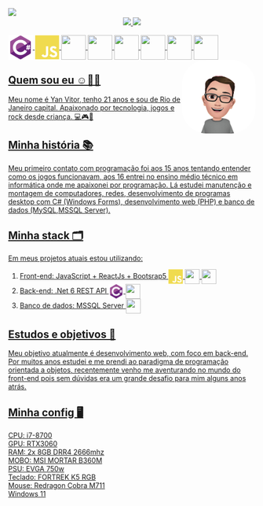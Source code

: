  <img src="https://komarev.com/ghpvc/?username=yanvit503&color=green"/>
<div align="center">
  <a href="https://github.com/yanvit503">
  <img height="180em" src="https://github-readme-stats.vercel.app/api?username=yanvit503&show_icons=true&theme=dark&include_all_commits=true&count_private=true"/>
  <img height="180em" src="https://github-readme-stats.vercel.app/api/top-langs/?username=yanvit503&layout=compact&langs_count=7&theme=dark"/>
</div>
  
<div style="display: inline_block"><br>
<img align="center" height="50" width="50" src="https://raw.githubusercontent.com/devicons/devicon/master/icons/csharp/csharp-original.svg">
<img align="center" height="50" width="50" src="https://raw.githubusercontent.com/devicons/devicon/master/icons/javascript/javascript-plain.svg">
<img align="center" height="50" width="50" src="https://cdn.jsdelivr.net/gh/devicons/devicon/icons/react/react-original.svg" />
<img align="center" height="50" width="50" src="https://cdn.jsdelivr.net/gh/devicons/devicon/icons/bootstrap/bootstrap-plain-wordmark.svg" />
<img align="center" height="50" width="50" src="https://cdn.jsdelivr.net/gh/devicons/devicon/icons/html5/html5-original.svg" />
<img align="center" height="50" width="50" src="https://cdn.jsdelivr.net/gh/devicons/devicon/icons/css3/css3-original.svg" />
<img align="center" height="50" width="50" src="https://cdn.jsdelivr.net/gh/devicons/devicon/icons/microsoftsqlserver/microsoftsqlserver-plain-wordmark.svg" />
<img align="center" height="50" width="50" src="https://cdn.jsdelivr.net/gh/devicons/devicon/icons/mysql/mysql-original-wordmark.svg" />
<img align="right"  height="150" style="border-radius:50px;" src="https://github.com/yanvit503/yanvit503/blob/master/avatar.png">
</div>

##

<h2>Quem sou eu ☺️👨‍💻</h2>
<p>
Meu nome é Yan Vitor, tenho 21 anos e sou de Rio de Janeiro capital. Apaixonado por tecnologia, jogos e rock desde criança.
💻🎮🎸
</p>
  
<h2>Minha história 📚</h2>
<p>
Meu primeiro contato com programação foi aos 15 anos tentando entender como os jogos funcionavam, aos 16 entrei no ensino médio técnico em informática onde me apaixonei por programação. Lá estudei manutenção e montagem de computadores, redes, desenvolvimento de programas desktop com C# (Windows Forms), desenvolvimento web (PHP) e banco de dados (MySQL,MSSQL Server).
</p>
  
<h2>Minha stack 🗂️</h2>
<p>
  Em meus projetos atuais estou utilizando: 
  <ol>
    <li>Front-end: JavaScript + ReactJs + Bootsrap5 <img align="center" height="30" width="30" src="https://raw.githubusercontent.com/devicons/devicon/master/icons/javascript/javascript-plain.svg"> <img align="center" height="30" width="30" src="https://cdn.jsdelivr.net/gh/devicons/devicon/icons/react/react-original.svg" /> <img align="center" height="30" width="30" src="https://cdn.jsdelivr.net/gh/devicons/devicon/icons/bootstrap/bootstrap-plain-wordmark.svg" />
    </li>
    <li>Back-end: .Net 6 REST API <img align="center" height="30" width="30" src="https://raw.githubusercontent.com/devicons/devicon/master/icons/csharp/csharp-original.svg"> <img align="center" height="30" width="30" src="https://cdn.jsdelivr.net/gh/devicons/devicon/icons/dotnetcore/dotnetcore-original.svg" /> </li> 
    <li>Banco de dados: MSSQL Server <img align="center" height="30" width="30" src="https://cdn.jsdelivr.net/gh/devicons/devicon/icons/microsoftsqlserver/microsoftsqlserver-plain-wordmark.svg" /></li>
  </ol>
</p>

<h2>Estudos e objetivos 🔎</h2>
<p>
Meu objetivo atualmente é desenvolvimento web, com foco em back-end. Por muitos anos estudei e me prendi ao paradigma de programação orientada a objetos, recentemente venho me aventurando no mundo do front-end pois sem dúvidas era um grande desafio para mim alguns anos atrás.
</p>

<h2>Minha config 🖥️</h2>
CPU: i7-8700<br/>
GPU: RTX3060<br/>
RAM: 2x 8GB DRR4 2666mhz<br/>
MOBO: MSI MORTAR B360M<br/>
PSU: EVGA 750w<br/>
Teclado: FORTREK K5 RGB<br/>
Mouse: Redragon Cobra M711<br/>
Windows 11
